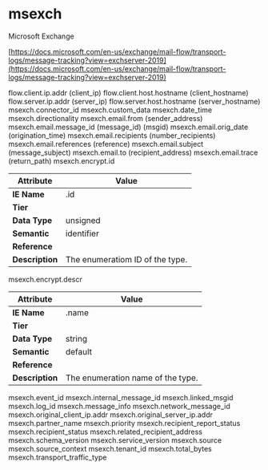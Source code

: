 # msexch

Microsoft Exchange

[https://docs.microsoft.com/en-us/exchange/mail-flow/transport-logs/message-tracking?view=exchserver-2019](https://docs.microsoft.com/en-us/exchange/mail-flow/transport-logs/message-tracking?view=exchserver-2019)


flow.client.ip.addr  (client_ip)
flow.client.host.hostname  (client_hostname)
flow.server.ip.addr  (server_ip)
flow.server.host.hostname  (server_hostname)
msexch.connector_id
msexch.custom_data
msexch.date_time
msexch.directionality
msexch.email.from  (sender_address)
msexch.email.message_id  (message_id) (msgid)
msexch.email.orig_date  (origination_time)
msexch.email.recipients  (number_recipients)
msexch.email.references  (reference)
msexch.email.subject  (message_subject)
msexch.email.to  (recipient_address)
msexch.email.trace  (return_path)
msexch.encrypt.id

Attribute | Value
--- | ---
**IE Name** | .id
**Tier** | 
**Data Type** | unsigned
**Semantic** | identifier
**Reference** | []()
**Description** | The enumeratiom ID of the  type.

msexch.encrypt.descr

Attribute | Value
--- | ---
**IE Name** | .name
**Tier** | 
**Data Type** | string
**Semantic** | default
**Reference** | []()
**Description** | The enumeration name of the  type.

msexch.event_id
msexch.internal_message_id
msexch.linked_msgid
msexch.log_id
msexch.message_info
msexch.network_message_id
msexch.original_client_ip.addr
msexch.original_server_ip.addr
msexch.partner_name
msexch.priority
msexch.recipient_report_status
msexch.recipient_status
msexch.related_recipient_address
msexch.schema_version
msexch.service_version
msexch.source
msexch.source_context
msexch.tenant_id
msexch.total_bytes
msexch.transport_traffic_type
